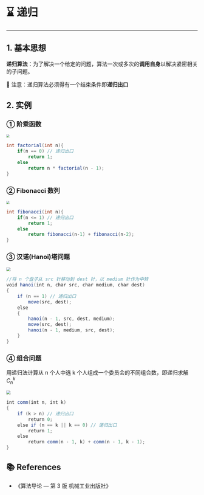 # ⌛ 递归

---

## 1. 基本思想

**递归算法**：为了解决一个给定的问题，算法一次或多次的**调用自身**以解决紧密相关的子问题。

🚨 注意：递归算法必须得有一个结束条件即**递归出口**

## 2. 实例

### ① 阶乘函数

<img src="https://gitee.com/veal98/images/raw/master/img/20200916102543.png" style="zoom:50%;" />

```java
int factorial(int n){
    if(n == 0) // 递归出口
        return 1;
    else
        return n * factorial(n - 1);
}
```

### ② Fibonacci 数列

<img src="https://gitee.com/veal98/images/raw/master/img/20200916102846.png" style="zoom: 50%;" />

```java
int fibonacci(int n){
    if(n <= 1) // 递归出口
        return 1; 
    else
        return fibonacci(n-1) + fibonacci(n-2);
}
```

### ③ 汉诺(Hanoi)塔问题

<img src="https://gitee.com/veal98/images/raw/master/img/20200916103816.png" style="zoom:67%;" />

```java
//将 n 个盘子从 src 针移动到 dest 针，以 medium 针作为中转
void hanoi(int n, char src, char medium, char dest)
{
    if (n == 1) // 递归出口
        move(src, dest); 
    else
    {
        hanoi(n - 1, src, dest, medium);
        move(src, dest);
        hanoi(n - 1, medium, src, dest);
    }
}
```

### ④ 组合问题

用递归法计算从 n 个人中选 k 个人组成一个委员会的不同组合数，即递归求解 $C_n^k$

<img src="https://gitee.com/veal98/images/raw/master/img/20200916103712.png" style="zoom: 67%;" />

```java
int comm(int n, int k)
{
    if (k > n) // 递归出口
        return 0; 
    else if (n == k || k == 0) // 递归出口
        return 1; 
    else 
        return comm(n - 1, k) + comm(n - 1, k - 1);
}
```

## 📚 References

- 《算法导论 — 第 3 版 机械工业出版社》